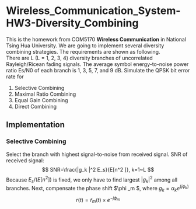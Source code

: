 # Wireless_Communication_System-HW3-Diversity_Combining
This is the homework from COM5170 **Wireless Communication** in National Tsing Hua University. We are going to implement several diversity combining strategies. The requirements are shown as following. </br>
There are L (L = 1, 2, 3, 4) diversity branches of uncorrelated Rayleigh/Ricean fading signals. The average symbol energy-to-noise power ratio Es/N0 of each branch is 1, 3, 5, 7, and 9 dB. Simulate the QPSK bit error rate for
1. Selective Combining
2. Maximal Ratio Combining
3. Equal Gain Combining
4. Direct Combining

## Implementation
### Selective Combining
Select the branch with highest signal-to-noise from received signal. 
SNR of received signal: </br>
$$ SNR=\frac{|g_k |^2 E_s}{E[n^2 ]}, k=1~L $$
Because $E_s /(E[n^2 ])$ is fixed, we only have to find largest $|g_k |^2$ among all branches.
Next, compensate the phase shift $\phi _m $, where $g_k=\alpha _k e^(j\phi _k )$
$$ r(t)=\tilde{r}_m (t)\times e^{-j\phi _m } $$

